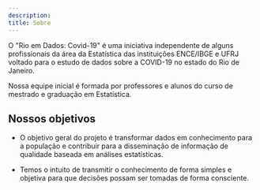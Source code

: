 ```yaml
---
description:
title: Sobre
---
```


O "Rio em Dados: Covid-19" é uma iniciativa independente de alguns profissionais da área da Estatística das instituições ENCE/IBGE e UFRJ voltado para o estudo de dados sobre a COVID-19 no estado do Rio de Janeiro.

 Nossa equipe inicial é formada por professores e alunos do curso de mestrado e graduação em Estatística.
 
## Nossos objetivos 

* O objetivo geral do projeto é transformar dados em conhecimento para a população e contribuir para a disseminação de informação de qualidade baseada em análises estatísticas.

* Temos o intuito de transmitir o conhecimento de forma simples e objetiva para que decisões possam ser tomadas de forma consciente.
